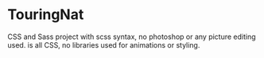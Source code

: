 # TouringNat
CSS and Sass project with scss syntax, no photoshop or any picture editing used. is all CSS, no libraries used for animations or styling. 